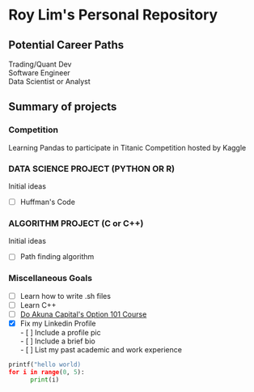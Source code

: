 # Roy Lim's Personal Repository

## Potential Career Paths

Trading/Quant Dev  
Software Engineer  
Data Scientist or Analyst

## Summary of projects

### Competition

Learning Pandas to participate in Titanic Competition hosted by Kaggle

### DATA SCIENCE PROJECT (PYTHON OR R)

Initial ideas

- [ ] Huffman's Code

### ALGORITHM PROJECT (C or C++)

Initial ideas

- [ ] Path finding algorithm

### Miscellaneous Goals

- [ ] Learn how to write .sh files
- [ ] Learn C++
- [ ] [Do Akuna Capital's Option 101 Course](https://akunacapital.teachable.com/p/options101)
- [x] Fix my Linkedin Profile  
      - [ ] Include a profile pic  
      - [ ] Include a brief bio  
      - [ ] List my past academic and work experience  

```python
printf("hello world)
for i in range(0, 5):
      print(i)
```

